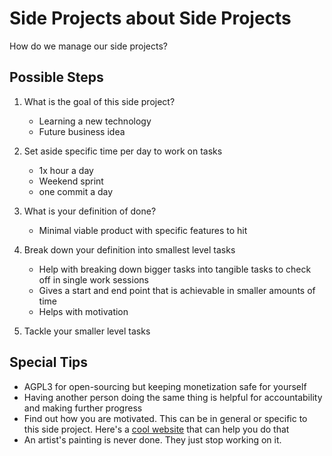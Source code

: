 # Side Projects about Side Projects

How do we manage our side projects?

## Possible Steps

1. What is the goal of this side project?

    - Learning a new technology
    - Future business idea

2. Set aside specific time per day to work on tasks

    - 1x hour a day
    - Weekend sprint
    - one commit a day

3. What is your definition of done?

    - Minimal viable product with specific features to hit

4. Break down your definition into smallest level tasks

    - Help with breaking down bigger tasks into tangible tasks to check off in single work sessions
    - Gives a start and end point that is achievable in smaller amounts of time
    - Helps with motivation

5. Tackle your smaller level tasks

## Special Tips

-   AGPL3 for open-sourcing but keeping monetization safe for yourself
-   Having another person doing the same thing is helpful for accountability and making further progress
-   Find out how you are motivated. This can be in general or specific to this side project. Here's a [cool website](https://miro.com/miroverse/moving-motivators/) that can help you do that
-   An artist's painting is never done. They just stop working on it.
